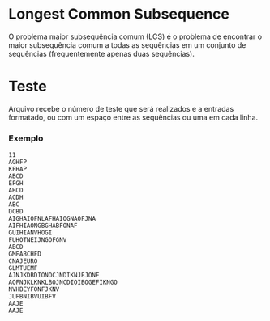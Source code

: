 # Longest Common Subsequence
O problema maior subsequência comum (LCS) é o problema de encontrar o maior subsequência comum a todas as sequências em um conjunto de sequências (frequentemente apenas duas sequências). 
# Teste
Arquivo recebe o número de teste que será realizados e a entradas formatado, ou com um espaço entre as sequências ou uma em cada linha.
### Exemplo
```
11
AGHFP
KFHAP
ABCD 
EFGH
ABCD
ACDH
ABC
DCBD
AIGHAIOFNLAFHAIOGNAOFJNA
AIFHIAONGBGHABFONAF
GUIHIANVHOGI
FUHOTNEIJNGOFGNV
ABCD
GMFABCHFD
CNAJEURO
GLMTUEMF
AJNJKDBDIONOCJNDIKNJEJONF
AOFNJKLKNKLBOJNCDIOIBOGEFIKNGO
NVHBEYFONFJKNV
JUFBNIBVUIBFV
AAJE
AAJE
```
